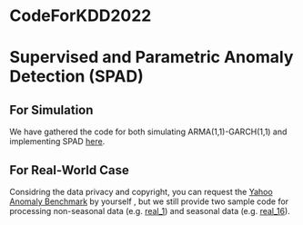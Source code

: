 # CodeForKDD2022

# Supervised and Parametric Anomaly Detection (SPAD)

## For Simulation

We have gathered the code for both simulating ARMA(1,1)-GARCH(1,1) and implementing SPAD [here](https://github.com/ZhengRivan/CodeForKDD2022/blob/main/Simulation_V1.R). 

## For Real-World Case

Considring the data privacy and copyright, you can request the [Yahoo Anomaly Benchmark](https://webscope.sandbox.yahoo.com/catalog.php?datatype=s&did=70) by yourself , but we still provide two sample code for processing non-seasonal data (e.g. [real_1](https://github.com/ZhengRivan/CodeForKDD2022/blob/main/real_1_Code.R)) and seasonal data (e.g. [real_16](https://github.com/ZhengRivan/CodeForKDD2022/blob/main/real_16_Code.R)).
